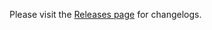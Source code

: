 Please visit the [Releases page](https://github.com/jest-community/jest-watch-toggle-verbosity/releases) for changelogs.
